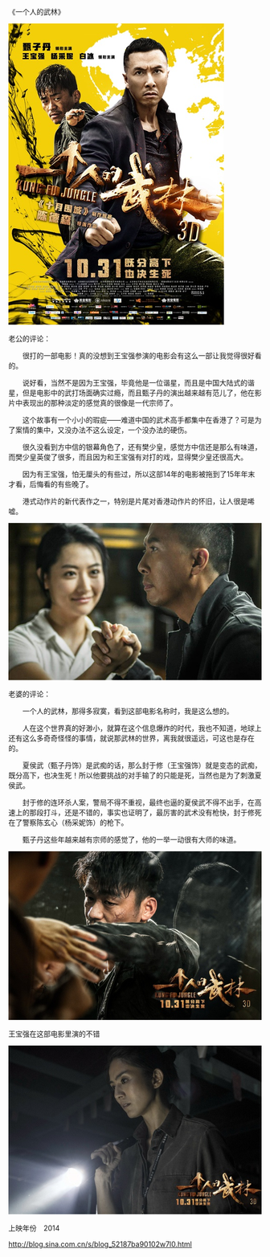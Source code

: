 《一个人的武林》

			
![](./img/001vda4xzy6Xu39LPIO5e&690.jpg)


老公的评论：

　　很打的一部电影！真的没想到王宝强参演的电影会有这么一部让我觉得很好看的。


　　说好看，当然不是因为王宝强，毕竟他是一位谐星，而且是中国大陆式的谐星，但是电影中的武打场面确实过瘾，而且甄子丹的演出越来越有范儿了，他在影片中表现出的那种淡定的感觉真的很像是一代宗师了。


　　这个故事有一个小小的瑕疵——难道中国的武术高手都集中在香港了？可是为了案情的集中，又没办法不这么设定，一个没办法的硬伤。


　　很久没看到方中信的银幕角色了，还有樊少皇，感觉方中信还是那么有味道，而樊少皇英俊了很多，而且因为和王宝强有对打的戏，显得樊少皇还很高大。

　　因为有王宝强，怕无厘头的有些过，所以这部14年的电影被拖到了15年年末才看，后悔看的有些晚了。

　　港式动作片的新代表作之一，特别是片尾对香港动作片的怀旧，让人很是唏嘘。

![](./img/001vda4xzy6Xu3aORvo1e&690.jpg)


老婆的评论：

　　一个人的武林，那得多寂寞，看到这部电影名称时，我是这么想的。


　　人在这个世界真的好渺小，就算在这个信息爆炸的时代，我也不知道，地球上还有这么多奇奇怪怪的事情，就说那武林的世界，离我就很遥远，可这也是存在的。

　　夏侯武（甄子丹饰）是武痴的话，那么封于修（王宝强饰）就是变态的武痴，既分高下，也决生死！所以他要挑战的对手输了的只能是死，当然也是为了刺激夏侯武。


　　封于修的连环杀人案，警局不得不重视，最终也逼的夏侯武不得不出手，在高速上的那段打斗，还是不错的，事实也证明了，最厉害的武术没有枪快，封于修死在了警察陈玄心（杨采妮饰）的枪下。

　　甄子丹这些年越来越有宗师的感觉了，他的一举一动很有大师的味道。

![](./img/001vda4xzy6Xu3bP2oEb8&690.jpg)

王宝强在这部电影里演的不错

![](./img/001vda4xzy6Xu3byNKo40&690.jpg)


上映年份　2014							
		
http://blog.sina.com.cn/s/blog_52187ba90102w7l0.html
